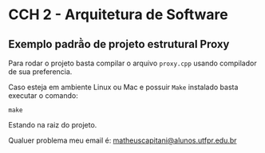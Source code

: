 # CCH 2 - Arquitetura de Software

## Exemplo padrã̀o de projeto estrutural Proxy

Para rodar o projeto basta compilar o arquivo `proxy.cpp` usando compilador de sua preferencia.

Caso esteja em ambiente Linux ou Mac e possuir `Make` instalado basta executar o comando:

```shell
make
```

Estando na raiz do projeto.

Qualuer problema meu email é: matheuscapitani@alunos.utfpr.edu.br
